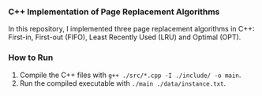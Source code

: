### C++ Implementation of Page Replacement Algorithms

In this repository, I implemented three page replacement algorithms in C++: First-in, First-out (FIFO), Least Recently Used (LRU) and Optimal (OPT).

### How to Run

1. Compile the C++ files with `g++ ./src/*.cpp -I ./include/ -o main`.
2. Run the compiled executable with `./main ./data/instance.txt`.